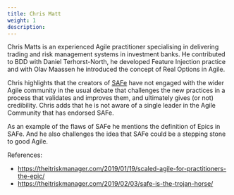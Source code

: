 ```yaml
---
title: Chris Matt
weight: 1
description: 
---
```


Chris Matts is an experienced Agile practitioner specialising in delivering trading and risk management systems in investment banks. He contributed to BDD with Daniel Terhorst-North, he developed Feature Injection practice and with Olav Maassen he introduced the concept of Real Options in Agile.

Chris highlights that the creators of [SAFe](https://www.scaledagileframework.com/) have not engaged with the wider Agile community in the usual debate that challenges the new practices in a process that validates and improves them, and ultimately gives (or not) credibility. Chris adds that he is not aware of a single leader in the Agile Community that has endorsed SAFe.

As an example of the flaws of SAFe he mentions the definition of Epics in SAFe.
And he also challenges the idea that SAFe could be a stepping stone to good Agile.

References:
- https://theitriskmanager.com/2019/01/19/scaled-agile-for-practitioners-the-epic/ 
- https://theitriskmanager.com/2019/02/03/safe-is-the-trojan-horse/
